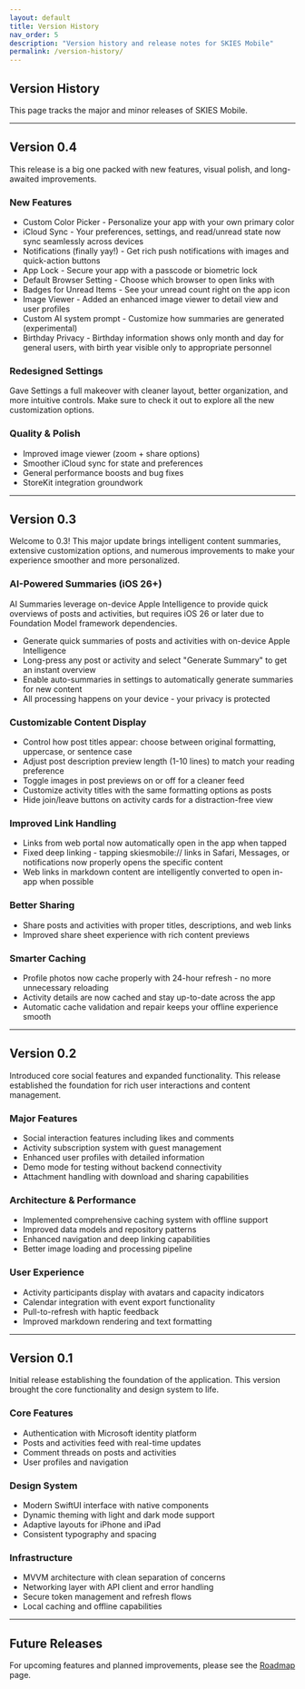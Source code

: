 ```yaml
---
layout: default
title: Version History
nav_order: 5
description: "Version history and release notes for SKIES Mobile"
permalink: /version-history/
---
```


## Version History

This page tracks the major and minor releases of SKIES Mobile.

---

## Version 0.4

This release is a big one packed with new features, visual polish, and long-awaited improvements.

### New Features

- Custom Color Picker - Personalize your app with your own primary color
- iCloud Sync - Your preferences, settings, and read/unread state now sync seamlessly across devices
- Notifications (finally yay!) - Get rich push notifications with images and quick-action buttons
- App Lock - Secure your app with a passcode or biometric lock
- Default Browser Setting - Choose which browser to open links with
- Badges for Unread Items - See your unread count right on the app icon
- Image Viewer - Added an enhanced image viewer to detail view and user profiles
- Custom AI system prompt - Customize how summaries are generated (experimental)
- Birthday Privacy - Birthday information shows only month and day for general users, with birth year visible only to appropriate personnel

### Redesigned Settings

Gave Settings a full makeover with cleaner layout, better organization, and more intuitive controls. Make sure to check it out to explore all the new customization options.

### Quality & Polish

- Improved image viewer (zoom + share options)
- Smoother iCloud sync for state and preferences
- General performance boosts and bug fixes
- StoreKit integration groundwork

---

## Version 0.3

Welcome to 0.3! This major update brings intelligent content summaries, extensive customization options, and numerous improvements to make your experience smoother and more personalized.

### AI-Powered Summaries (iOS 26+)

AI Summaries leverage on-device Apple Intelligence to provide quick overviews of posts and activities, but requires iOS 26 or later due to Foundation Model framework dependencies.

- Generate quick summaries of posts and activities with on-device Apple Intelligence
- Long-press any post or activity and select "Generate Summary" to get an instant overview
- Enable auto-summaries in settings to automatically generate summaries for new content
- All processing happens on your device - your privacy is protected

### Customizable Content Display

- Control how post titles appear: choose between original formatting, uppercase, or sentence case
- Adjust post description preview length (1-10 lines) to match your reading preference
- Toggle images in post previews on or off for a cleaner feed
- Customize activity titles with the same formatting options as posts
- Hide join/leave buttons on activity cards for a distraction-free view

### Improved Link Handling

- Links from web portal now automatically open in the app when tapped
- Fixed deep linking - tapping skiesmobile:// links in Safari, Messages, or notifications now properly opens the specific content
- Web links in markdown content are intelligently converted to open in-app when possible

### Better Sharing

- Share posts and activities with proper titles, descriptions, and web links
- Improved share sheet experience with rich content previews

### Smarter Caching

- Profile photos now cache properly with 24-hour refresh - no more unnecessary reloading
- Activity details are now cached and stay up-to-date across the app
- Automatic cache validation and repair keeps your offline experience smooth

---

## Version 0.2

Introduced core social features and expanded functionality. This release established the foundation for rich user interactions and content management.

### Major Features

- Social interaction features including likes and comments
- Activity subscription system with guest management
- Enhanced user profiles with detailed information
- Demo mode for testing without backend connectivity
- Attachment handling with download and sharing capabilities

### Architecture & Performance

- Implemented comprehensive caching system with offline support
- Improved data models and repository patterns
- Enhanced navigation and deep linking capabilities
- Better image loading and processing pipeline

### User Experience

- Activity participants display with avatars and capacity indicators
- Calendar integration with event export functionality
- Pull-to-refresh with haptic feedback
- Improved markdown rendering and text formatting

---

## Version 0.1

Initial release establishing the foundation of the application. This version brought the core functionality and design system to life.

### Core Features

- Authentication with Microsoft identity platform
- Posts and activities feed with real-time updates
- Comment threads on posts and activities
- User profiles and navigation

### Design System

- Modern SwiftUI interface with native components
- Dynamic theming with light and dark mode support
- Adaptive layouts for iPhone and iPad
- Consistent typography and spacing

### Infrastructure

- MVVM architecture with clean separation of concerns
- Networking layer with API client and error handling
- Secure token management and refresh flows
- Local caching and offline capabilities

---

## Future Releases

For upcoming features and planned improvements, please see the [Roadmap](/roadmap/) page.

